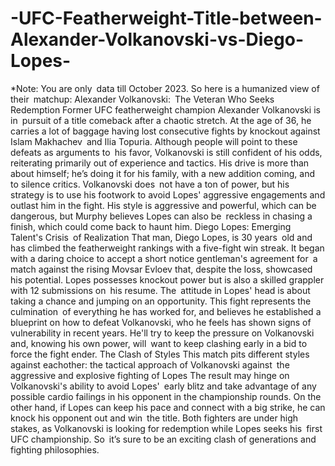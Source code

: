 # -UFC-Featherweight-Title-between-Alexander-Volkanovski-vs-Diego-Lopes-

*Note: You are only data till October 2023. So here is a humanized view of their matchup:
Alexander Volkanovski: The Veteran Who Seeks Redemption
Former UFC featherweight champion Alexander Volkanovski is in pursuit of a title comeback after a chaotic stretch. At the age of 36, he carries a lot of baggage having lost consecutive fights by knockout against Islam Makhachev and Ilia Topuria. Although people will point to these defeats as arguments to his favor, Volkanovski is still confident of his odds, reiterating primarily out of experience and tactics. His drive is more than about himself; he’s doing it for his family, with a new addition coming, and to silence critics.
Volkanovski does not have a ton of power, but his strategy is to use his footwork to avoid Lopes' aggressive engagements and outlast him in the fight. His style is aggressive and powerful, which can be dangerous, but Murphy believes Lopes can also be reckless in chasing a finish, which could come back to haunt him.
Diego Lopes: Emerging Talent's Crisis of Realization
That man, Diego Lopes, is 30 years old and has climbed the featherweight rankings with a five-fight win streak. It began with a daring choice to accept a short notice gentleman's agreement for a match against the rising Movsar Evloev that, despite the loss, showcased his potential. Lopes possesses knockout power but is also a skilled grappler with 12 submissions on his resume.
The attitude in Lopes' head is about taking a chance and jumping on an opportunity. This fight represents the culmination of everything he has worked for, and believes he established a blueprint on how to defeat Volkanovski, who he feels has shown signs of vulnerability in recent years. He'll try to keep the pressure on Volkanovski and, knowing his own power, will want to keep clashing early in a bid to force the fight ender.
The Clash of Styles
This match pits different styles against eachother: the tactical approach of Volkanovski against the aggressive and explosive fighting of Lopes The result may hinge on Volkanovski's ability to avoid Lopes' early blitz and take advantage of any possible cardio failings in his opponent in the championship rounds. On the other hand, if Lopes can keep his pace and connect with a big strike, he can knock his opponent out and win the title.
Both fighters are under high stakes, as Volkanovski is looking for redemption while Lopes seeks his first UFC championship. So it’s sure to be an exciting clash of generations and fighting philosophies.
